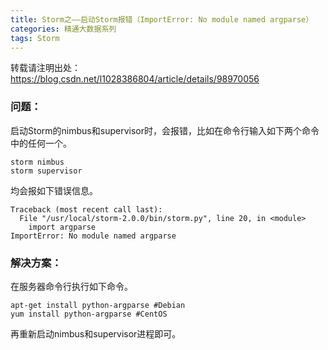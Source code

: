 ```yaml
---
title: Storm之——启动Storm报错（ImportError: No module named argparse）
categories: 精通大数据系列
tags: Storm
---
```

转载请注明出处：https://blog.csdn.net/l1028386804/article/details/98970056

### 问题：

启动Storm的nimbus和supervisor时，会报错，比如在命令行输入如下两个命令中的任何一个。

    
    
    storm nimbus
    storm supervisor

均会报如下错误信息。

    
    
    Traceback (most recent call last):
      File "/usr/local/storm-2.0.0/bin/storm.py", line 20, in <module>
        import argparse
    ImportError: No module named argparse

### 解决方案：

在服务器命令行执行如下命令。

    
    
    apt-get install python-argparse #Debian
    yum install python-argparse #CentOS

再重新启动nimbus和supervisor进程即可。

